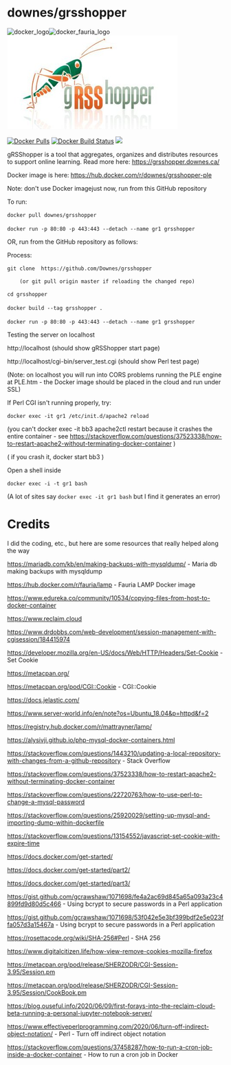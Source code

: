 downes/grsshopper
==========

![docker_logo](https://raw.githubusercontent.com/downes/grsshopper/master/docker_139x115.png)![docker_fauria_logo](https://raw.githubusercontent.com/downes/grsshopper/master/docker_fauria_161x115.png)![grsshopper_logo](https://raw.githubusercontent.com/downes/grsshopper/master/grsshopper_header.jpg)

[![Docker Pulls](https://img.shields.io/docker/pulls/downes/grsshopper.svg?style=plastic)](https://hub.docker.com/r/downes/grsshopper-ple/)
[![Docker Build Status](https://img.shields.io/docker/build/downes/grsshopper.svg?style=plastic)](https://hub.docker.com/r/downes/grsshopper-ple/builds/)
[![](https://images.microbadger.com/badges/image/downes/grsshopper.svg)](https://microbadger.com/images/downes/grsshopper-ple "downes/grsshopper-ple")




gRSShopper is a tool that aggregates, organizes and distributes resources to support online learning. Read more here: https://grsshopper.downes.ca/


Docker image is here: https://hub.docker.com/r/downes/grsshopper-ple

Note: don't use Docker imagejust now, run from this GitHub repository 

To run:
```
docker pull downes/grsshopper

docker run -p 80:80 -p 443:443 --detach --name gr1 grsshopper
```


OR, run from the GitHub repository as follows:

Process:

```
git clone  https://github.com/Downes/grsshopper
```

        (or git pull origin master if reloading the changed repo)


```
cd grsshopper

docker build --tag grsshopper .

docker run -p 80:80 -p 443:443 --detach --name gr1 grsshopper
```

Testing the server on localhost

http://localhost  (should show gRSShopper start page)

http://localhost/cgi-bin/server_test.cgi  (should show Perl test page)     

(Note: on localhost you will run into CORS problems running the PLE
engine at PLE.htm - the Docker image should be placed in the cloud and run under SSL) 

If Perl CGI isn't running properly, try:
```
docker exec -it gr1 /etc/init.d/apache2 reload
```

   (you can't docker exec -it bb3 apache2ctl restart because it crashes the entire container - see https://stackoverflow.com/questions/37523338/how-to-restart-apache2-without-terminating-docker-container )

   ( if you crash it, docker start bb3 )

Open a shell inside
```
docker exec -i -t gr1 bash
```

(A lot of sites say ```docker exec -it gr1 bash``` but I find it generates an error)

Credits
=======

I did the coding, etc., but here are some resources that really helped along the way

https://mariadb.com/kb/en/making-backups-with-mysqldump/ - Maria db making backups with mysqldump

https://hub.docker.com/r/fauria/lamp - Fauria LAMP Docker image

https://www.edureka.co/community/10534/copying-files-from-host-to-docker-container

https://www.reclaim.cloud

https://www.drdobbs.com/web-development/session-management-with-cgisession/184415974

https://developer.mozilla.org/en-US/docs/Web/HTTP/Headers/Set-Cookie - Set Cookie

https://metacpan.org/

https://metacpan.org/pod/CGI::Cookie - CGI::Cookie

https://docs.jelastic.com/

https://www.server-world.info/en/note?os=Ubuntu_18.04&p=httpd&f=2

https://registry.hub.docker.com/r/mattrayner/lamp/

https://alysivji.github.io/php-mysql-docker-containers.html

https://stackoverflow.com/questions/1443210/updating-a-local-repository-with-changes-from-a-github-repository - Stack Overflow

https://stackoverflow.com/questions/37523338/how-to-restart-apache2-without-terminating-docker-container

https://stackoverflow.com/questions/22720763/how-to-use-perl-to-change-a-mysql-password

https://stackoverflow.com/questions/25920029/setting-up-mysql-and-importing-dump-within-dockerfile

https://stackoverflow.com/questions/13154552/javascript-set-cookie-with-expire-time

https://docs.docker.com/get-started/

https://docs.docker.com/get-started/part2/

https://docs.docker.com/get-started/part3/

https://gist.github.com/gcrawshaw/1071698/fe4a2ac69d845a65a093a23c4899fd9d80d5c466 - Using bcrypt to secure passwords in a Perl application 

https://gist.github.com/gcrawshaw/1071698/53f042e5e3bf399bdf2e5e023ffa057d3a15467a - Using bcrypt to secure passwords in a Perl application 

https://rosettacode.org/wiki/SHA-256#Perl - SHA 256

https://www.digitalcitizen.life/how-view-remove-cookies-mozilla-firefox

https://metacpan.org/pod/release/SHERZODR/CGI-Session-3.95/Session.pm

https://metacpan.org/pod/release/SHERZODR/CGI-Session-3.95/Session/CookBook.pm

https://blog.ouseful.info/2020/06/09/first-forays-into-the-reclaim-cloud-beta-running-a-personal-jupyter-notebook-server/

https://www.effectiveperlprogramming.com/2020/06/turn-off-indirect-object-notation/ - Perl - Turn off indirect object notation

https://stackoverflow.com/questions/37458287/how-to-run-a-cron-job-inside-a-docker-container - How to run a cron job in Docker
